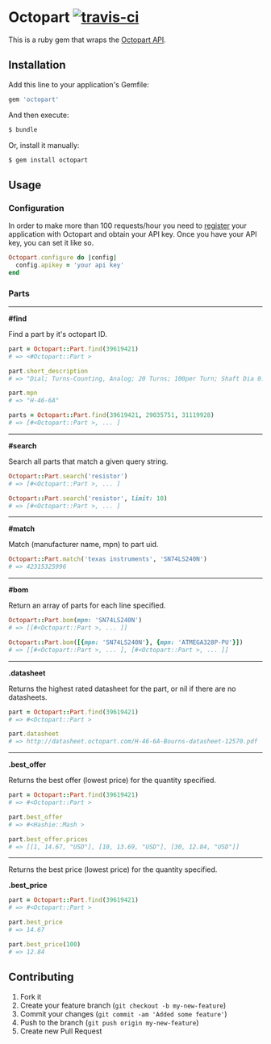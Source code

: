 # Octopart [![travis-ci](https://secure.travis-ci.org/ejholmes/octopart.png)](https://secure.travis-ci.org/ejholmes/octopart)

This is a ruby gem that wraps the [Octopart API](http://octopart.com/api/documentation).

## Installation

Add this line to your application's Gemfile:

```ruby
gem 'octopart'
```

And then execute:

```bash
$ bundle
```

Or, install it manually:

```bash
$ gem install octopart
```

## Usage

### Configuration

In order to make more than 100 requests/hour you need to [register](http://octopart.com/api/signin?continue_to=http%3A//octopart.com/api/register)
your application with Octopart and obtain your API key. Once you have your API key, you can set it like so.

```ruby
Octopart.configure do |config|
  config.apikey = 'your api key'
end
```

### Parts

* * *

**#find**

Find a part by it's octopart ID.

```ruby
part = Octopart::Part.find(39619421)
# => <#Octopart::Part >

part.short_description
# => "Dial; Turns-Counting, Analog; 20 Turns; 100per Turn; Shaft Dia 0.25in"

part.mpn
# => "H-46-6A"

parts = Octopart::Part.find(39619421, 29035751, 31119928)
# => [#<Octopart::Part >, ... ]
```

* * *

**#search**

Search all parts that match a given query string.

```ruby
Octopart::Part.search('resistor')
# => [#<Octopart::Part >, ... ]

Octopart::Part.search('resistor', limit: 10)
# => [#<Octopart::Part >, ... ]
```

* * *

**#match**

Match (manufacturer name, mpn) to part uid.

```ruby
Octopart::Part.match('texas instruments', 'SN74LS240N')
# => 42315325996
```

* * *

**#bom**

Return an array of parts for each line specified.

```ruby
Octopart::Part.bom(mpn: 'SN74LS240N')
# => [[#<Octopart::Part >, ... ]]

Octopart::Part.bom([{mpn: 'SN74LS240N'}, {mpn: 'ATMEGA328P-PU'}])
# => [[#<Octopart::Part >, ... ], [#<Octopart::Part >, ... ]]
```

* * *

**.datasheet**

Returns the highest rated datasheet for the part, or nil if there are no
datasheets.

```ruby
part = Octopart::Part.find(39619421)
# => #<Octopart::Part >

part.datasheet
# => http://datasheet.octopart.com/H-46-6A-Bourns-datasheet-12570.pdf
```

* * *

**.best_offer**

Returns the best offer (lowest price) for the quantity specified.

```ruby
part = Octopart::Part.find(39619421)
# => #<Octopart::Part >

part.best_offer
# => #<Hashie::Mash >

part.best_offer.prices
# => [[1, 14.67, "USD"], [10, 13.69, "USD"], [30, 12.84, "USD"]]
```

* * *

Returns the best price (lowest price) for the quantity specified.

**.best_price**

```ruby
part = Octopart::Part.find(39619421)
# => #<Octopart::Part >

part.best_price
# => 14.67

part.best_price(100)
# => 12.84
```

## Contributing

1. Fork it
2. Create your feature branch (`git checkout -b my-new-feature`)
3. Commit your changes (`git commit -am 'Added some feature'`)
4. Push to the branch (`git push origin my-new-feature`)
5. Create new Pull Request
